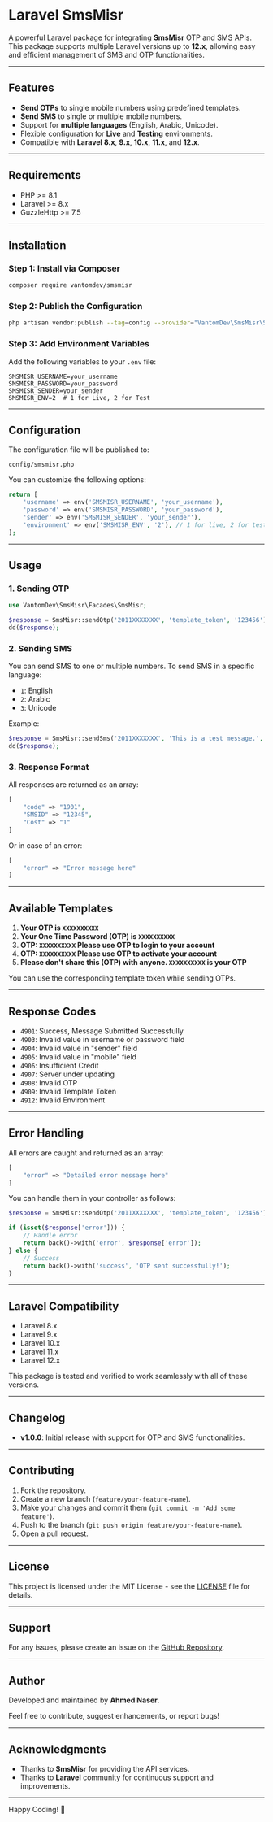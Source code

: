
# Laravel SmsMisr

A powerful Laravel package for integrating **SmsMisr** OTP and SMS APIs. This package supports multiple Laravel versions up to **12.x**, allowing easy and efficient management of SMS and OTP functionalities.

---

## Features

- **Send OTPs** to single mobile numbers using predefined templates.
- **Send SMS** to single or multiple mobile numbers.
- Support for **multiple languages** (English, Arabic, Unicode).
- Flexible configuration for **Live** and **Testing** environments.
- Compatible with **Laravel 8.x**, **9.x**, **10.x**, **11.x**, and **12.x**.

---

## Requirements

- PHP >= 8.1
- Laravel >= 8.x
- GuzzleHttp >= 7.5

---

## Installation

### Step 1: Install via Composer

```bash
composer require vantomdev/smsmisr
```

### Step 2: Publish the Configuration

```bash
php artisan vendor:publish --tag=config --provider="VantomDev\SmsMisr\SmsMisrServiceProvider"
```

### Step 3: Add Environment Variables

Add the following variables to your `.env` file:

```env
SMSMISR_USERNAME=your_username
SMSMISR_PASSWORD=your_password
SMSMISR_SENDER=your_sender
SMSMISR_ENV=2  # 1 for Live, 2 for Test
```

---

## Configuration

The configuration file will be published to:

```
config/smsmisr.php
```

You can customize the following options:

```php
return [
    'username' => env('SMSMISR_USERNAME', 'your_username'),
    'password' => env('SMSMISR_PASSWORD', 'your_password'),
    'sender' => env('SMSMISR_SENDER', 'your_sender'),
    'environment' => env('SMSMISR_ENV', '2'), // 1 for live, 2 for test
];
```

---

## Usage

### 1. Sending OTP

```php
use VantomDev\SmsMisr\Facades\SmsMisr;

$response = SmsMisr::sendOtp('2011XXXXXXX', 'template_token', '123456');
dd($response);
```

### 2. Sending SMS

You can send SMS to one or multiple numbers. To send SMS in a specific language:

- `1`: English
- `2`: Arabic
- `3`: Unicode

Example:

```php
$response = SmsMisr::sendSms('2011XXXXXXX', 'This is a test message.', 1);
dd($response);
```

### 3. Response Format

All responses are returned as an array:

```php
[
    "code" => "1901",
    "SMSID" => "12345",
    "Cost" => "1"
]
```

Or in case of an error:

```php
[
    "error" => "Error message here"
]
```

---

## Available Templates

1. **Your OTP is `XXXXXXXXXX`**
2. **Your One Time Password (OTP) is `XXXXXXXXXX`**
3. **OTP: `XXXXXXXXXX` Please use OTP to login to your account**
4. **OTP: `XXXXXXXXXX` Please use OTP to activate your account**
5. **Please don't share this (OTP) with anyone. `XXXXXXXXXX` is your OTP**

You can use the corresponding template token while sending OTPs.

---

## Response Codes

- `4901`: Success, Message Submitted Successfully
- `4903`: Invalid value in username or password field
- `4904`: Invalid value in "sender" field
- `4905`: Invalid value in "mobile" field
- `4906`: Insufficient Credit
- `4907`: Server under updating
- `4908`: Invalid OTP
- `4909`: Invalid Template Token
- `4912`: Invalid Environment

---

## Error Handling

All errors are caught and returned as an array:

```php
[
    "error" => "Detailed error message here"
]
```

You can handle them in your controller as follows:

```php
$response = SmsMisr::sendOtp('2011XXXXXXX', 'template_token', '123456');

if (isset($response['error'])) {
    // Handle error
    return back()->with('error', $response['error']);
} else {
    // Success
    return back()->with('success', 'OTP sent successfully!');
}
```

---

## Laravel Compatibility

- Laravel 8.x
- Laravel 9.x
- Laravel 10.x
- Laravel 11.x
- Laravel 12.x

This package is tested and verified to work seamlessly with all of these versions.

---

## Changelog

- **v1.0.0**: Initial release with support for OTP and SMS functionalities.

---

## Contributing

1. Fork the repository.
2. Create a new branch (`feature/your-feature-name`).
3. Make your changes and commit them (`git commit -m 'Add some feature'`).
4. Push to the branch (`git push origin feature/your-feature-name`).
5. Open a pull request.

---

## License

This project is licensed under the MIT License - see the [LICENSE](LICENSE) file for details.

---

## Support

For any issues, please create an issue on the [GitHub Repository](https://github.com/ahmednaserdev/vantomdev-laravel-smsmisr/issues).

---

## Author

Developed and maintained by **Ahmed Naser**.

Feel free to contribute, suggest enhancements, or report bugs!

---

## Acknowledgments

- Thanks to **SmsMisr** for providing the API services.
- Thanks to **Laravel** community for continuous support and improvements.

---

Happy Coding! 🚀
